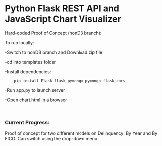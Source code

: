 # Python Flask REST API and JavaScript Chart Visualizer

Hard-coded Proof of Concept (nonDB branch):

To run locally:
 
  -Switch to nonDB branch and Download zip file
  
  -cd into templates folder
    
  -Install dependencies: 
      
        pip install Flask flask_pymongo pymongo flask_cors
  
  
  -Run app.py to launch server 
  
  
  -Open chart.html in a browser
  
  <br>
  
  ### Current Progress:
  Proof of concept for two different models on Delinquency: By Year and By FICO. 
  Can switch using the drop-down menu
  
  
  
